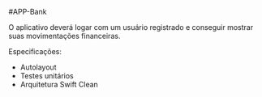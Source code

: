 #APP-Bank

O aplicativo deverá logar com um usuário registrado e conseguir mostrar suas movimentações financeiras.


Especificações:

* Autolayout
* Testes unitários
* Arquitetura Swift Clean 

